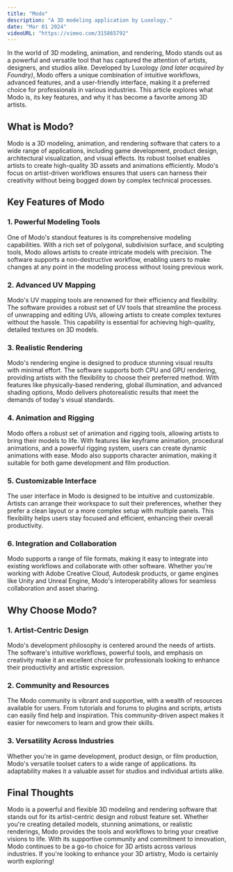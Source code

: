```yaml
---
title: "Modo"
description: "A 3D modeling application by Luxology."
date: "Mar 01 2024"
videoURL: "https://vimeo.com/315865792"
---
```


In the world of 3D modeling, animation, and rendering, Modo stands out as a powerful and versatile
tool that has captured the attention of artists, designers, and studios alike. Developed by
Luxology _(and later acquired by Foundry)_, Modo offers a unique combination of intuitive
workflows, advanced features, and a user-friendly interface, making it a preferred choice for
professionals in various industries. This article explores what Modo is, its key features, and why
it has become a favorite among 3D artists.

## What is Modo?

Modo is a 3D modeling, animation, and rendering software that caters to a wide range of
applications, including game development, product design, architectural visualization, and visual
effects. Its robust toolset enables artists to create high-quality 3D assets and animations
efficiently. Modo's focus on artist-driven workflows ensures that users can harness their
creativity without being bogged down by complex technical processes.

## Key Features of Modo

### 1. **Powerful Modeling Tools**

One of Modo's standout features is its comprehensive modeling capabilities. With a rich set of
polygonal, subdivision surface, and sculpting tools, Modo allows artists to create intricate models
with precision. The software supports a non-destructive workflow, enabling users to make changes at
any point in the modeling process without losing previous work.

### 2. **Advanced UV Mapping**

Modo's UV mapping tools are renowned for their efficiency and flexibility. The software provides a
robust set of UV tools that streamline the process of unwrapping and editing UVs, allowing artists
to create complex textures without the hassle. This capability is essential for achieving
high-quality, detailed textures on 3D models.

### 3. **Realistic Rendering**

Modo's rendering engine is designed to produce stunning visual results with minimal effort. The
software supports both CPU and GPU rendering, providing artists with the flexibility to choose
their preferred method. With features like physically-based rendering, global illumination, and
advanced shading options, Modo delivers photorealistic results that meet the demands of today's
visual standards.

### 4. **Animation and Rigging**

Modo offers a robust set of animation and rigging tools, allowing artists to bring their models to
life. With features like keyframe animation, procedural animations, and a powerful rigging system,
users can create dynamic animations with ease. Modo also supports character animation, making it
suitable for both game development and film production.

### 5. **Customizable Interface**

The user interface in Modo is designed to be intuitive and customizable. Artists can arrange their
workspace to suit their preferences, whether they prefer a clean layout or a more complex setup
with multiple panels. This flexibility helps users stay focused and efficient, enhancing their
overall productivity.

### 6. **Integration and Collaboration**

Modo supports a range of file formats, making it easy to integrate into existing workflows and
collaborate with other software. Whether you're working with Adobe Creative Cloud, Autodesk
products, or game engines like Unity and Unreal Engine, Modo's interoperability allows for seamless
collaboration and asset sharing.

## Why Choose Modo?

### 1. **Artist-Centric Design**

Modo's development philosophy is centered around the needs of artists. The software's intuitive
workflows, powerful tools, and emphasis on creativity make it an excellent choice for professionals
looking to enhance their productivity and artistic expression.

### 2. **Community and Resources**

The Modo community is vibrant and supportive, with a wealth of resources available for users. From
tutorials and forums to plugins and scripts, artists can easily find help and inspiration. This
community-driven aspect makes it easier for newcomers to learn and grow their skills.

### 3. **Versatility Across Industries**

Whether you're in game development, product design, or film production, Modo's versatile toolset
caters to a wide range of applications. Its adaptability makes it a valuable asset for studios and
individual artists alike.

## Final Thoughts

Modo is a powerful and flexible 3D modeling and rendering software that stands out for its
artist-centric design and robust feature set. Whether you're creating detailed models, stunning
animations, or realistic renderings, Modo provides the tools and workflows to bring your creative
visions to life. With its supportive community and commitment to innovation, Modo continues to be
a go-to choice for 3D artists across various industries. If you're looking to enhance your 3D
artistry, Modo is certainly worth exploring!
